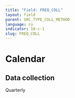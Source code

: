 ```yaml
---
title: "Field: FREQ_COLL"
layout: field
parent: SRC_TYPE_COLL_METHOD
language: ru
indicator: 10-c-1
slug: FREQ_COLL
---
```

# Calendar

## Data collection

Quarterly